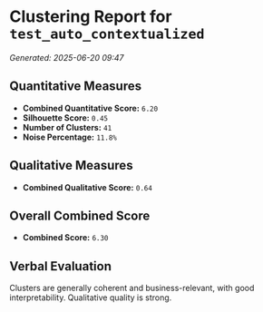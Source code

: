 # Clustering Report for `test_auto_contextualized`
_Generated: 2025-06-20 09:47_

## Quantitative Measures
- **Combined Quantitative Score:** `6.20`
- **Silhouette Score:** `0.45`
- **Number of Clusters:** `41`
- **Noise Percentage:** `11.8%`

## Qualitative Measures
- **Combined Qualitative Score:** `0.64`

## Overall Combined Score
- **Combined Score:** `6.30`

## Verbal Evaluation
Clusters are generally coherent and business-relevant, with good interpretability. Qualitative quality is strong.
